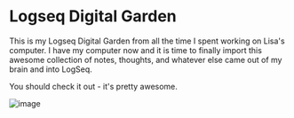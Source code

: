 # Logseq Digital Garden

This is my Logseq Digital Garden from all the time I spent working on Lisa's computer. I have my computer now and it is time to finally import this awesome collection of notes, thoughts, and whatever else came out of my brain and into LogSeq. 

You should check it out - it's pretty awesome.

![image](https://github.com/GeauxWeisbeck4/logseq-digital-garden/assets/87398426/dc76ac08-e268-4bf2-a203-610a8953449f)
